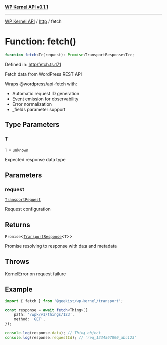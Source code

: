 [**WP Kernel API v0.1.1**](../../README.md)

---

[WP Kernel API](../../README.md) / [http](../README.md) / fetch

# Function: fetch()

```ts
function fetch<T>(request): Promise<TransportResponse<T>>;
```

Defined in: [http/fetch.ts:171](https://github.com/theGeekist/wp-kernel/blob/main/packages/kernel/src/http/fetch.ts#L171)

Fetch data from WordPress REST API

Wraps @wordpress/api-fetch with:

- Automatic request ID generation
- Event emission for observability
- Error normalization
- \_fields parameter support

## Type Parameters

### T

`T` = `unknown`

Expected response data type

## Parameters

### request

[`TransportRequest`](../interfaces/TransportRequest.md)

Request configuration

## Returns

`Promise`\<[`TransportResponse`](../interfaces/TransportResponse.md)\<`T`\>\>

Promise resolving to response with data and metadata

## Throws

KernelError on request failure

## Example

```typescript
import { fetch } from '@geekist/wp-kernel/transport';

const response = await fetch<Thing>({
	path: '/wpk/v1/things/123',
	method: 'GET',
});

console.log(response.data); // Thing object
console.log(response.requestId); // 'req_1234567890_abc123'
```
